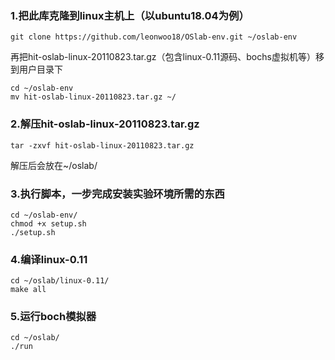 ### 1.把此库克隆到linux主机上（以ubuntu18.04为例）
```shell
git clone https://github.com/leonwoo18/OSlab-env.git ~/oslab-env  
```
再把hit-oslab-linux-20110823.tar.gz（包含linux-0.11源码、bochs虚拟机等）移到用户目录下  </br>
```shell
cd ~/oslab-env 
mv hit-oslab-linux-20110823.tar.gz ~/  
```

### 2.解压hit-oslab-linux-20110823.tar.gz
```shell
tar -zxvf hit-oslab-linux-20110823.tar.gz  
```
解压后会放在~/oslab/ 
### 3.执行脚本，一步完成安装实验环境所需的东西
```shell
cd ~/oslab-env/   
chmod +x setup.sh   
./setup.sh   
```
### 4.编译linux-0.11
```shell
cd ~/oslab/linux-0.11/  
make all                
```
### 5.运行boch模拟器
```shell
cd ~/oslab/        
./run               
```
